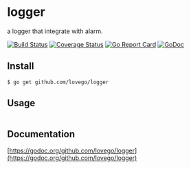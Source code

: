# logger
a logger that integrate with alarm.

[![Build Status](https://travis-ci.org/lovego/logger.svg?branch=master)](https://travis-ci.org/lovego/logger)
[![Coverage Status](https://coveralls.io/repos/github/lovego/logger/badge.svg?branch=master)](https://coveralls.io/github/lovego/logger?branch=master)
[![Go Report Card](https://goreportcard.com/badge/github.com/lovego/logger)](https://goreportcard.com/report/github.com/lovego/logger)
[![GoDoc](https://godoc.org/github.com/lovego/logger?status.svg)](https://godoc.org/github.com/lovego/logger)

## Install
`$ go get github.com/lovego/logger`

## Usage
```go


```

## Documentation
[https://godoc.org/github.com/lovego/logger](https://godoc.org/github.com/lovego/logger)
